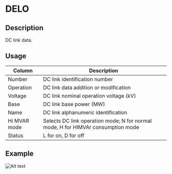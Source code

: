 # DELO

## Description

DC link data.

## Usage

| Column       | Description                                                                      |
| ------------ | -------------------------------------------------------------------------------- |
| Number       | DC link identification number                                                    |
| Operation    | DC link data addition or modification                                            |
| Voltage      | DC link nominal operation voltage (kV)                                           |
| Base         | DC link base power (MW)                                                          |
| Name         | DC link alphanumeric identification                                              |
| Hi MVAR mode | Selects DC link operation mode; N for normal mode, H for HIMVAr consumption mode |
| Status       | L for on, D for off                                                              |

## Example

![Alt text](docs/assets/DELO.png)
